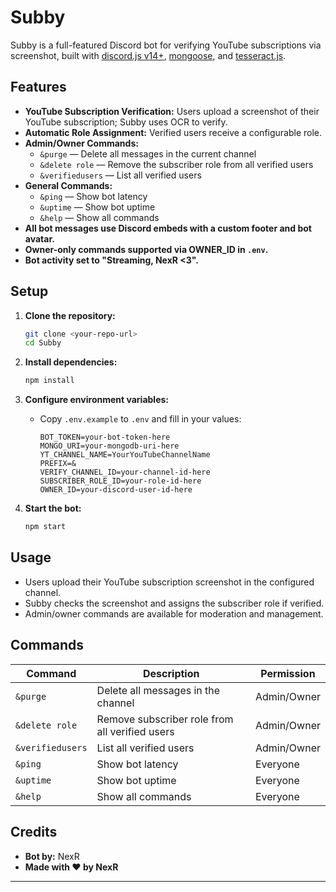 # Subby

Subby is a full-featured Discord bot for verifying YouTube subscriptions via screenshot, built with [discord.js v14+](https://discord.js.org/), [mongoose](https://mongoosejs.com/), and [tesseract.js](https://tesseract.projectnaptha.com/).

## Features

- **YouTube Subscription Verification:** Users upload a screenshot of their YouTube subscription; Subby uses OCR to verify.
- **Automatic Role Assignment:** Verified users receive a configurable role.
- **Admin/Owner Commands:**  
  - `&purge` — Delete all messages in the current channel  
  - `&delete role` — Remove the subscriber role from all verified users  
  - `&verifiedusers` — List all verified users  
- **General Commands:**  
  - `&ping` — Show bot latency  
  - `&uptime` — Show bot uptime  
  - `&help` — Show all commands  
- **All bot messages use Discord embeds with a custom footer and bot avatar.**
- **Owner-only commands supported via OWNER_ID in `.env`.**
- **Bot activity set to "Streaming, NexR <3".**

## Setup

1. **Clone the repository:**
   ```sh
   git clone <your-repo-url>
   cd Subby
   ```

2. **Install dependencies:**
   ```sh
   npm install
   ```

3. **Configure environment variables:**
   - Copy `.env.example` to `.env` and fill in your values:
     ```
     BOT_TOKEN=your-bot-token-here
     MONGO_URI=your-mongodb-uri-here
     YT_CHANNEL_NAME=YourYouTubeChannelName
     PREFIX=&
     VERIFY_CHANNEL_ID=your-channel-id-here
     SUBSCRIBER_ROLE_ID=your-role-id-here
     OWNER_ID=your-discord-user-id-here
     ```

4. **Start the bot:**
   ```sh
   npm start
   ```

## Usage

- Users upload their YouTube subscription screenshot in the configured channel.
- Subby checks the screenshot and assigns the subscriber role if verified.
- Admin/owner commands are available for moderation and management.

## Commands

| Command           | Description                                              | Permission         |
|-------------------|---------------------------------------------------------|--------------------|
| `&purge`          | Delete all messages in the channel                      | Admin/Owner        |
| `&delete role`    | Remove subscriber role from all verified users          | Admin/Owner        |
| `&verifiedusers`  | List all verified users                                 | Admin/Owner        |
| `&ping`           | Show bot latency                                        | Everyone           |
| `&uptime`         | Show bot uptime                                         | Everyone           |
| `&help`           | Show all commands                                       | Everyone           |

## Credits

- **Bot by:** NexR
- **Made with ❤️ by NexR**

---
